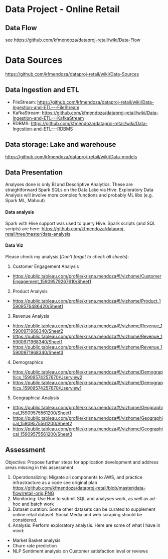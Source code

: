 # Data Project - Online Retail

## Data Flow
see https://github.com/kfmendoza/dataproj-retail/wiki/Data-Flow
# Data Sources
https://github.com/kfmendoza/dataproj-retail/wiki/Data-Sources

## Data Ingestion and ETL
- FileStream: https://github.com/kfmendoza/dataproj-retail/wiki/Data-Ingestion-and-ETL---FileStream
- KafkaStream: https://github.com/kfmendoza/dataproj-retail/wiki/Data-Ingestion-and-ETL---KafkaStream
- RDBMS: https://github.com/kfmendoza/dataproj-retail/wiki/Data-Ingestion-and-ETL---RDBMS

## Data storage: Lake and warehouse
https://github.com/kfmendoza/dataproj-retail/wiki/Data-models

## Data Presentation 
Analyses done is only BI and Descriptive Analytics. These are straightforward Spark SQLs on the Data Lake via Hive. Exploratory Data Analysis will involve more complex functions and probably ML libs (e.g. Spark ML, Mahout)
#### Data analysis
Spark with Hive support was used to query Hive. Spark scripts (and SQL scripts) are here: https://github.com/kfmendoza/dataproj-retail/tree/master/data-analysis
#### Data Viz
Please check my analysis (*Don't forget to check all sheets*):
1. Customer Engagement Analysis
* https://public.tableau.com/profile/krisna.mendoza#!/vizhome/CustomerEngagement_15909579267610/Sheet1

2. Product Analysis
* https://public.tableau.com/profile/krisna.mendoza#!/vizhome/Product_15909576486420/Sheet1

3. Revenue Analysis
* https://public.tableau.com/profile/krisna.mendoza#!/vizhome/Revenue_15900971968340/Sheet2
* https://public.tableau.com/profile/krisna.mendoza#!/vizhome/Revenue_15900971968340/Sheet1
* https://public.tableau.com/profile/krisna.mendoza#!/vizhome/Revenue_15900971968340/Sheet3

4. Demographics
* https://public.tableau.com/profile/krisna.mendoza#!/vizhome/Demographics_15909574257670/Userview2
* https://public.tableau.com/profile/krisna.mendoza#!/vizhome/Demographics_15909574257670/Userview1

5. Geographical Analysis
* https://public.tableau.com/profile/krisna.mendoza#!/vizhome/Geographical_15909575561200/Sheet1
* https://public.tableau.com/profile/krisna.mendoza#!/vizhome/Geographical_15909575561200/Sheet2
* https://public.tableau.com/profile/krisna.mendoza#!/vizhome/Geographical_15909575561200/Sheet3

## Assessment
Objective: Propose further steps for application development and address areas missing in this assessment
1. Operationalizing: Migrate all components to AWS, and practice infrastracture as a code see original plan https://github.com/kfmendoza/dataproj-retail/blob/master/data-flow/retail-orig.PNG
1. Monitoring: Use Hue to submit SQL and analyses work, as well as ad-hoc and batch work
1. Dataset curation: Some other datasets can be curated to supplement online retail dataset. Social Media and web scraping should be considered.
1. Analysis: Perform exploratory analysis. Here are some of what I have in mind:
- Market Basket analysis 
- Churn rate prediction
- NLP Sentiment analysis on Customer satisfaction level or reviews 


